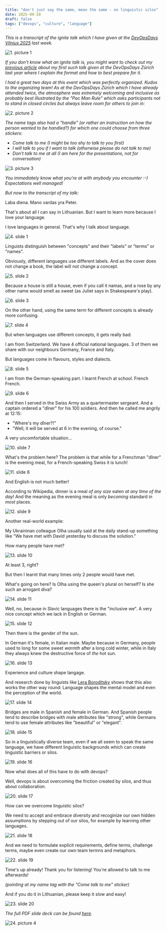 ```yaml
---
title: "don't just say the same, mean the same - on linguistic silos"
date: 2025-09-20
draft: false
tags: ["devops", "culture", "language"]
---
```


_This is a transcript of the ignite talk which I have given at the [DevOpsDays Vilnius 2025](https://www.devopsdays.lt/) last week._

![1. picture 1](/images/blog/linguistic-silos/presenting_2.jpg)

_If you don't know what an ignite talk is, you might want to check out my [previous article](/blog/wholesome-talk) about my first such talk given at the DevOpsDays Zürich last year where I explain the format and how to best prepare for it._

_I had a great two days at this event which was perfectly organized. Kudos to the organizing team! As at the DevOpsDays Zürich which I have already attended twice, the atmosphere was extremely welcoming and inclusive as probably best illustrated by the "Pac Man Rule" which asks participants not to stand in closed circles but always leave room for others to join in:_

![2. picture 2](/images/blog/linguistic-silos/pac_man_rule.jpg)

_The name tags also had a "handle" (or rather an instruction on how the person wanted to be handled?) for which one could choose from three stickers:_

* _Come talk to me (I might be too shy to talk to you first)_
* _I will talk to you if I want to talk (otherwise please do not talk to me)_
* _Don't talk to me at all (I am here for the presentations, not for conversation)_

![3. picture 3](/images/blog/linguistic-silos/name_tag.jpg)

_You immediately know what you're at with anybody you encounter :-) Expectations well managed!_

_But now to the transcript of my talk:_

Laba diena. Mano vardas yra Peter. 

That's about all I can say in Lithuanian. But I want to learn more because I love your language. 

I love languages in general. That's why I talk about language.

![4. slide 1](/images/blog/linguistic-silos/dodvilnius2025_ignite_peterhaefliger_linguisticsilos_pg01.png)

Linguists distinguish between "concepts" and their "labels" or "terms" or "names". 

Obviously, different languages use different labels. And as the cover does not change a book, the label will not change a concept.

![5. slide 2](/images/blog/linguistic-silos/dodvilnius2025_ignite_peterhaefliger_linguisticsilos_pg02.png)

Because a house is still a house, even if you call it namas, and a rose by any other name would smell as sweet (as Juliet says in Shakespeare's play).

![6. slide 3](/images/blog/linguistic-silos/dodvilnius2025_ignite_peterhaefliger_linguisticsilos_pg03.png)

On the other hand, using the same term for different concepts is already more confusing. 

![7. slide 4](/images/blog/linguistic-silos/dodvilnius2025_ignite_peterhaefliger_linguisticsilos_pg04.png)

But when languages use different concepts, it gets really bad.

I am from Switzerland. We have 4 official national languages. 3 of them we share with our neighbours Germany, France and Italy. 

But languages come in flavours, styles and dialects.

![8. slide 5](/images/blog/linguistic-silos/dodvilnius2025_ignite_peterhaefliger_linguisticsilos_pg05.png)

I am from the German-speaking part. I learnt French at school. French French.

![9. slide 6](/images/blog/linguistic-silos/dodvilnius2025_ignite_peterhaefliger_linguisticsilos_pg06.png)

And then I served in the Swiss Army as a quartermaster sergeant. And a captain ordered a "dîner" for his 100 soldiers. And then he called me angrily at 12:15: 

- "Where's my dîner?!"
- "Well, it will be served at 6 in the evening, of course."

A very uncomfortable situation...

![10. slide 7](/images/blog/linguistic-silos/dodvilnius2025_ignite_peterhaefliger_linguisticsilos_pg07.png)

What's the problem here? The problem is that while for a Frenchman "dîner" is the evening meal, for a French-speaking Swiss it is lunch!

![11. slide 8](/images/blog/linguistic-silos/dodvilnius2025_ignite_peterhaefliger_linguisticsilos_pg08.png)

And English is not much better! 

According to Wikipedia, dinner is a meal _of any size_ eaten _at any time of the day_! And the meaning as the evening meal is only _becoming_ standard in _most_ places.

![12. slide 9](/images/blog/linguistic-silos/dodvilnius2025_ignite_peterhaefliger_linguisticsilos_pg09.png)

Another real-world example: 

My Ukraininan colleague Olha usually said at the daily stand-up something like "We have met with David yesterday to discuss the solution."

How many people have met?

![13. slide 10](/images/blog/linguistic-silos/dodvilnius2025_ignite_peterhaefliger_linguisticsilos_pg10.png)

At least 3, right? 

But then I learnt that many times only 2 people would have met. 

What's going on here? Is Olha using the queen's plural on herself? Is she such an arrogant diva?

![14. slide 11](/images/blog/linguistic-silos/dodvilnius2025_ignite_peterhaefliger_linguisticsilos_pg11.png)

Well, no, because in Slavic languages there is the "inclusive we". A very nice concept which we lack in English or German.

![15. slide 12](/images/blog/linguistic-silos/dodvilnius2025_ignite_peterhaefliger_linguisticsilos_pg12.png)

Then there is the gender of the sun. 

In German it's female, in Italian male. Maybe because in Germany, people used to long for some sweet _warmth_ after a long cold winter, while in Italy they always knew the destructive force of _the_ hot sun.

![16. slide 13](/images/blog/linguistic-silos/dodvilnius2025_ignite_peterhaefliger_linguisticsilos_pg13.png)

Experience and culture shape langage. 

And research done by linguists like [Lera Boroditsky](http://lera.ucsd.edu/) shows that this also works the other way round: Language shapes the mental model and even the perception of the world.

![17. slide 14](/images/blog/linguistic-silos/dodvilnius2025_ignite_peterhaefliger_linguisticsilos_pg14.png)

Bridges are male in Spanish and female in German. And Spanish people tend to describe bridges with male attributes like "strong", while Germans tend to use female attributes like "beautiful" or "elegant". 

![18. slide 15](/images/blog/linguistic-silos/dodvilnius2025_ignite_peterhaefliger_linguisticsilos_pg15.png)

So in a linguistically diverse team, even if we all seem to speak the same language, we have different linguistic backgrounds which can create linguistic barriers or silos.

![19. slide 16](/images/blog/linguistic-silos/dodvilnius2025_ignite_peterhaefliger_linguisticsilos_pg16.png)

Now what does all of this have to do with devops? 

Well, devops is about overcoming the friction created by silos, and thus about collaboration.

![20. slide 17](/images/blog/linguistic-silos/dodvilnius2025_ignite_peterhaefliger_linguisticsilos_pg17.png)

How can we overcome linguistic silos? 

We need to accept and embrace diversity and recoginize our own hidden assumptions by stepping out of our silos, for example by learning other languages.

![21. slide 18](/images/blog/linguistic-silos/dodvilnius2025_ignite_peterhaefliger_linguisticsilos_pg18.png)

And we need to formulate explicit requirements, define terms, challenge terms, maybe even create our own team termns and metaphors. 

![22. slide 19](/images/blog/linguistic-silos/dodvilnius2025_ignite_peterhaefliger_linguisticsilos_pg19.png)

Time's up already! Thank you for listening! You're allowed to talk to me afterwards! 

_(pointing at my name tag with the "Come talk to me" sticker)_

And if you do it in Lithuanian, please keep it slow and easy!

![23. slide 20](/images/blog/linguistic-silos/dodvilnius2025_ignite_peterhaefliger_linguisticsilos_pg20.png)

_The full PDF slide deck can be found [here](/files/blog/linguistic-silos/dodvilnius2025_ignite_peterhaefliger_linguisticsilos.pdf)._

![24. picture 4](/images/blog/linguistic-silos/presenting_1.jpg)
